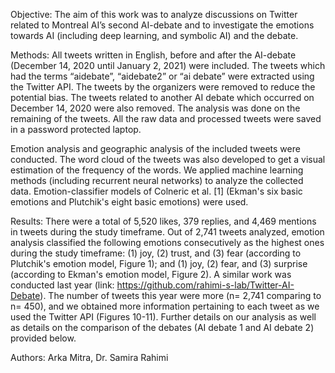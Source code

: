 Objective: The aim of this work was to analyze discussions on Twitter related to Montreal AI’s second AI-debate and to investigate the emotions towards AI (including deep learning, and symbolic AI) and the debate.

Methods: All tweets written in English, before and after the AI-debate (December 14, 2020 until January 2, 2021) were included. The tweets which had the terms “aidebate”, “aidebate2” or “ai debate” were extracted using the Twitter API. The tweets by the organizers were removed to reduce the potential bias. The tweets related to another AI debate which occurred on December 14, 2020 were also removed. The analysis was done on the remaining of the tweets. All the raw data and processed tweets were saved in a password protected laptop.

Emotion analysis and geographic analysis of the included tweets were conducted. The word cloud of the tweets was also developed to get a visual estimation of the frequency of the words. We applied machine learning methods (including recurrent neural networks) to analyze the collected data. Emotion-classifier models of Colneric et al. [1] (Ekman's six basic emotions and Plutchik's eight basic emotions) were used.

Results: There were a total of 5,520 likes, 379 replies, and 4,469 mentions in tweets during the study timeframe. Out of 2,741 tweets analyzed, emotion analysis classified the following emotions consecutively as the highest ones during the study timeframe: (1) joy, (2) trust, and (3) fear (according to Plutchik's emotion model, Figure 1); and (1) joy, (2) fear, and (3) surprise (according to Ekman's emotion model, Figure 2). A similar work was conducted last year (link: https://github.com/rahimi-s-lab/Twitter-AI-Debate). The number of tweets this year were more (n= 2,741 comparing to n= 450), and we obtained more information pertaining to each tweet as we used the Twitter API (Figures 10-11). Further details on our analysis as well as details on the comparison of the debates (AI debate 1 and AI debate 2) provided below. 

Authors: Arka Mitra, Dr. Samira Rahimi
